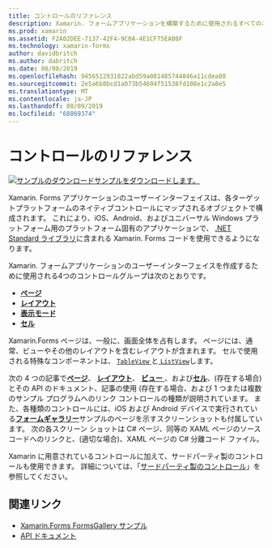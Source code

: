 ```yaml
---
title: コントロールのリファレンス
description: Xamarin. フォームアプリケーションを構築するために使用されるすべてのユーザーインターフェイス要素の説明。 この記事では、Xamarin.Forms アプリケーションのユーザー インターフェイスを構成するコントロールのグループを一覧表示します。
ms.prod: xamarin
ms.assetid: F2A02DEE-7137-42F4-9C0A-4E1CF75EA08F
ms.technology: xamarin-forms
author: davidbritch
ms.author: dabritch
ms.date: 08/08/2019
ms.openlocfilehash: 9456512931822abd59a081485744846a11cdea88
ms.sourcegitcommit: 2e5a6b8bcd1a073b54604f51538fd108e1c2a8e5
ms.translationtype: MT
ms.contentlocale: ja-JP
ms.lasthandoff: 08/09/2019
ms.locfileid: "68869374"
---
```

# <a name="controls-reference"></a>コントロールのリファレンス

[![サンプルのダウンロード](~/media/shared/download.png)サンプルをダウンロードします。](https://docs.microsoft.com/en-us/samples/xamarin/xamarin-forms-samples/formsgallery/)

Xamarin. Forms アプリケーションのユーザーインターフェイスは、各ターゲットプラットフォームのネイティブコントロールにマップされるオブジェクトで構成されます。 これにより、iOS、Android、およびユニバーサル Windows プラットフォーム用のプラットフォーム固有のアプリケーションで、 [.NET Standard ライブラリ](~/cross-platform/app-fundamentals/net-standard.md)に含まれる Xamarin. Forms コードを使用できるようになります。

Xamarin. フォームアプリケーションのユーザーインターフェイスを作成するために使用される4つのコントロールグループは次のとおりです。

- [**ページ**](pages.md)
- [**レイアウト**](layouts.md)
- [**表示モード**](views.md)
- [**セル**](cells.md)

Xamarin.Forms ページは、一般に、画面全体を占有します。 ページには、通常、ビューやその他のレイアウトを含むレイアウトが含まれます。 セルで使用される特殊なコンポーネントは、 [ `TableView` ](views.md#tableView)と[ `ListView`](views.md#listView)します。

次の 4 つの記事で[**ページ**](pages.md)、 [**レイアウト**](layouts.md)、 [**ビュー** ](views.md)、および[**セル**](cells.md)、(存在する場合) とその API のドキュメント、記事の使用 (存在する場合、および 1 つまたは複数のサンプル プログラムへのリンク コントロールの種類が説明されています。 また、各種類のコントロールには、iOS および Android デバイスで実行されている[**フォームギャラリー**](https://docs.microsoft.com/samples/xamarin/xamarin-forms-samples/formsgallery)サンプルのページを示すスクリーンショットも付属しています。 次の各スクリーン ショットは C# ページ、同等の XAML ページのソース コードへのリンクと、(適切な場合)、XAML ページの C# 分離コード ファイル。

Xamarin に用意されているコントロールに加えて、サードパーティ製のコントロールも使用できます。 詳細については、「[サードパーティ製のコントロール](thirdparty.md)」を参照してください。

## <a name="related-links"></a>関連リンク

- [Xamarin.Forms FormsGallery サンプル](https://docs.microsoft.com/samples/xamarin/xamarin-forms-samples/formsgallery)
- [API ドキュメント](https://docs.microsoft.com/dotnet/api/xamarin.forms?view=xamarin-forms)
